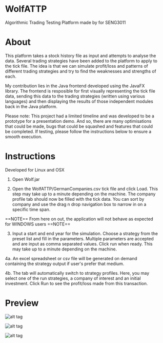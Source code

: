# WolfATTP
Algorithmic Trading Testing Platform made by for SENG3011

# About
This platform takes a stock history file as input and attempts to analyse the data. Several trading strategies have been added to the platform to apply to the tick file. The idea is that we can simulate profit/loss and patterns of different trading strategies and try to find the weaknesses and strengths of each.

My contribution lies in the Java frontend developed using the JavaFX library. The frontend is resposible for first visually representing the tick file data, sending this data to the trading strategies (written using various languages) and then displaying the results of those independent modules back in the Java platform. 

Please note: This project had a limited timeline and was developed to be a prototype for a presentation demo. And so, there are many optimisations that could be made, bugs that could be squashed and features that could be completed. If testing, please follow the instructions below to ensure a smooth execution.

# Instructions
Developed for Linux and OSX

1. Open Wolf.jar

2. Open the WolfATTP/GermanCompanies.csv tick file and click Load. This step may take up to a minute depending on the machine. The company profile tab should now be filled with the tick data. You can sort by company and use the drag n drop navigation box to narrow in on a specific time span.

==NOTE==
From here on out, the application will not behave as expected for WINDOWS users
==NOTE==

3. Input a start and end year for the simulation. Choose a strategy from the preset list and fill in the parameters. Multiple parameters are accepted and are input as comma separated values. Click run when ready. This may take up to a minute depending on the machine.

4a. An excel spreadsheet or csv file will be generated on demand containing the strategy output if user's prefer that medium.

4b. The tab will automatically switch to strategy profiles. Here, you may select one of the run strategies, a company of interest and an initial investment. Click Run to see the profit/loss made from this transaction.

# Preview

![alt tag](https://puu.sh/qSsX2/ffc0be4dc9.png)

![alt tag](https://puu.sh/qSt2I/d1f5f348f5.png)

![alt tag](https://puu.sh/qSt58/ab6debad29.png)
